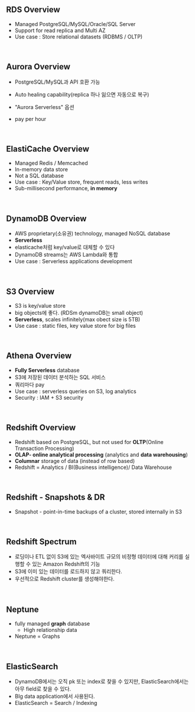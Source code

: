 ## RDS Overview

+ Managed PostgreSQL/MySQL/Oracle/SQL Server
+ Support for read replica and Multi AZ
+ Use case : Store relational datasets (RDBMS / OLTP)

<br>

## Aurora Overview

+ PostgreSQL/MySQL과 API 호환 가능

+ Auto healing capability(replica 하나 잃으면 자동으로 복구)
+ "Aurora Serverless" 옵션
+ pay per hour

<br>

## ElastiCache Overview

+ Managed Redis / Memcached
+ In-memory data store
+ Not a SQL database
+ Use case : Key/Value store, frequent reads, less writes
+ Sub-millisecond performance, **in memory**

<br>

## DynamoDB Overview

+ AWS proprietary(소유권) technology, managed NoSQL database
+ **Serverless**
+ elasticache처럼 key/value로 대체할 수 있다
+ DynamoDB streams는 AWS Lambda와 통합
+ Use case : Serverless applications development

<br>

## S3 Overview

+ S3 is key/value store
+ big objects에 좋다. (RDSm dynamoDB는 small object)
+ **Serverless**, scales infinitely(max obect size is 5TB)
+ Use case : static files, key value store for big files

<br>

## Athena Overview

+ **Fully Serverless** database 
+ S3에 저장된 데이터 분석하는 SQL 서비스
+ 쿼리마다 pay
+ Use case : serverless queries on S3, log analytics
+ Security : IAM + S3 security

<br>

## Redshift Overview

+ Redshift based on PostgreSQL, but not used for **OLTP**(Online Transaction Processing)
+ **OLAP- online analytical processing** (analytics and **data warehousing**)
+ **Columnar** storage of data (instead of row based)
+ Redshift = Analytics / BI(Business intelligence)/ Data Warehouse

<br>

## Redshift - Snapshots & DR

+ Snapshot - point-in-time backups of a cluster, stored internally in S3

<br>

## Redshift Spectrum

+ 로딩이나 ETL 없이 S3에 있는 엑사바이트 규모의 비정형 데이터에 대해 커리를 실행할 수 있는 Amazon Redshift의 기능
+ S3에 이미 있는 데이터를 로드하지 않고 쿼리한다.
+ 우선적으로 Redshift cluster를 생성해야한다.

<br>

## Neptune

+ fully managed **graph** database
  + High relationship data
+ Neptune  = Graphs

<br>

## ElasticSearch

+ DynamoDB에서는 오직 pk 또는 index로 찾을 수 있지만, ElasticSearch에서는 아무 field로 찾을 수 있다.
+ BIg data application에서 사용된다.
+ ElasticSearch = Search / Indexing



















